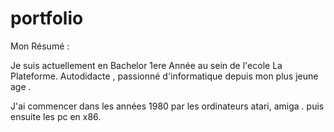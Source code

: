 # portfolio


Mon Résumé :

Je suis actuellement en Bachelor 1ere Année au sein de l'ecole La Plateforme.
Autodidacte , passionné d'informatique depuis mon plus jeune age .

J'ai commencer dans les années 1980 par les ordinateurs atari, amiga .
puis ensuite les pc en x86.
